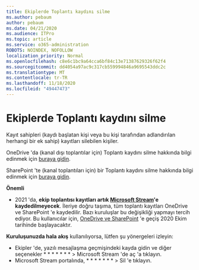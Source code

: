 ```yaml
---
title: Ekiplerde Toplantı kaydını silme
ms.author: pebaum
author: pebaum
ms.date: 04/21/2020
ms.audience: ITPro
ms.topic: article
ms.service: o365-administration
ROBOTS: NOINDEX, NOFOLLOW
localization_priority: Normal
ms.openlocfilehash: c8e6c1bc9a64cca6bf84c13e71387629326f62f4
ms.sourcegitcommit: dd4054a97ac9c317cb559994846a9695543ddc2c
ms.translationtype: MT
ms.contentlocale: tr-TR
ms.lasthandoff: 11/18/2020
ms.locfileid: "49447473"
---
```

# <a name="delete-a-meeting-recording-in-teams"></a>Ekiplerde Toplantı kaydını silme

Kayıt sahipleri (kaydı başlatan kişi veya bu kişi tarafından adlandırılan herhangi bir ek sahip) kayıtları silebilen kişiler.  

OneDrive 'da (kanal dışı toplantılar için) Toplantı kaydını silme hakkında bilgi edinmek için  [buraya gidin](https://support.microsoft.com/office/21fe345a-e488-4fa7-932b-f053c1bebe8a).  

SharePoint 'te (kanal toplantıları için) bir Toplantı kaydını silme hakkında bilgi edinmek için  [buraya gidin](https://support.microsoft.com/office/71f3c90a-0d24-4d80-8b66-f88234b79a52).  

**Önemli**

- 2021 'da, **ekip toplantısı kayıtları artık [Microsoft Stream](https://stream.microsoft.com/)'e kaydedilmeyecek**. İleriye doğru taşıma, tüm toplantı kayıtları OneDrive ve SharePoint 'e kaydedilir. Bazı kuruluşlar bu değişikliği yapmayı tercih ediyor. Bu kullanıcılar için,  [OneDrive ve SharePoint](https://docs.microsoft.com/MicrosoftTeams/tmr-meeting-recording-change)  'e geçiş 2020 Ekim tarihinde başlayacaktır.

**Kuruluşunuzda hala akış** kullanılıyorsa, lütfen şu yönergeleri izleyin:

- Ekipler 'de, yazılı mesajlaşma geçmişindeki kayda gidin ve diğer seçenekler * * * * * * * > Microsoft Stream 'de aç 'a tıklayın.
- Microsoft Stream portalında, * * * * * * * > Sil 'e tıklayın.
